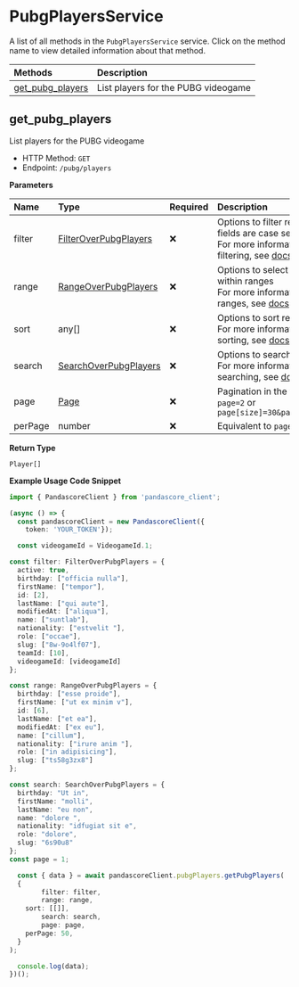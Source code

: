 # PubgPlayersService

A list of all methods in the `PubgPlayersService` service. Click on the method name to view detailed information about that method.

| Methods                               | Description                         |
| :------------------------------------ | :---------------------------------- |
| [get_pubg_players](#get_pubg_players) | List players for the PUBG videogame |

## get_pubg_players

List players for the PUBG videogame

- HTTP Method: `GET`
- Endpoint: `/pubg/players`

**Parameters**

| Name    | Type                                                        | Required | Description                                                                                                                                         |
| :------ | :---------------------------------------------------------- | :------- | :-------------------------------------------------------------------------------------------------------------------------------------------------- |
| filter  | [FilterOverPubgPlayers](../models/FilterOverPubgPlayers.md) | ❌       | Options to filter results. String fields are case sensitive <br/>For more information on filtering, see [docs](/docs/filtering-and-sorting#filter). |
| range   | [RangeOverPubgPlayers](../models/RangeOverPubgPlayers.md)   | ❌       | Options to select results within ranges <br/>For more information on ranges, see [docs](/docs/filtering-and-sorting#range).                         |
| sort    | any[]                                                       | ❌       | Options to sort results <br/>For more information on sorting, see [docs](/docs/filtering-and-sorting#sort).                                         |
| search  | [SearchOverPubgPlayers](../models/SearchOverPubgPlayers.md) | ❌       | Options to search results <br/>For more information on searching, see [docs](/docs/filtering-and-sorting#search).                                   |
| page    | [Page](../models/Page.md)                                   | ❌       | Pagination in the form of `page=2` or `page[size]=30&page[number]=2`                                                                                |
| perPage | number                                                      | ❌       | Equivalent to `page[size]`                                                                                                                          |

**Return Type**

`Player[]`

**Example Usage Code Snippet**

```typescript
import { PandascoreClient } from 'pandascore_client';

(async () => {
  const pandascoreClient = new PandascoreClient({
	token: 'YOUR_TOKEN'});

  const videogameId = VideogameId.1;

const filter: FilterOverPubgPlayers = {
  active: true,
  birthday: ["officia nulla"],
  firstName: ["tempor"],
  id: [2],
  lastName: ["qui aute"],
  modifiedAt: ["aliqua"],
  name: ["suntlab"],
  nationality: ["estvelit "],
  role: ["occae"],
  slug: ["8w-9o4lf07"],
  teamId: [10],
  videogameId: [videogameId]
};

const range: RangeOverPubgPlayers = {
  birthday: ["esse proide"],
  firstName: ["ut ex minim v"],
  id: [6],
  lastName: ["et ea"],
  modifiedAt: ["ex eu"],
  name: ["cillum"],
  nationality: ["irure anim "],
  role: ["in adipisicing"],
  slug: ["ts58g3zx8"]
};

const search: SearchOverPubgPlayers = {
  birthday: "Ut in",
  firstName: "molli",
  lastName: "eu non",
  name: "dolore ",
  nationality: "idfugiat sit e",
  role: "dolore",
  slug: "6s90u8"
};
const page = 1;

  const { data } = await pandascoreClient.pubgPlayers.getPubgPlayers(
  {
		filter: filter,
		range: range,
    sort: [[]],
		search: search,
		page: page,
    perPage: 50,
  }
);

  console.log(data);
})();
```
